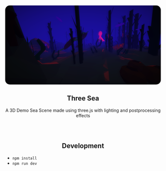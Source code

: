 <br>&nbsp;<br>
<div align="center">
    <a href="https://see.webry.com/">
        <img src="https://raw.githubusercontent.com/web-dev-sam/three-see/main/images/preview.png" width="512" style="border-radius: 15px;">
    </a>
    <h2>Three Sea</h2>
    <p align="center">
        <p>A 3D Demo Sea Scene made using three.js with lighting and postprocessing effects</p>
    </p>
</div>
<br>&nbsp;<br>

<div align="center">
    <h2>Development</h2>
</div>

* `npm install`
* `npm run dev`

<br>&nbsp;<br>
